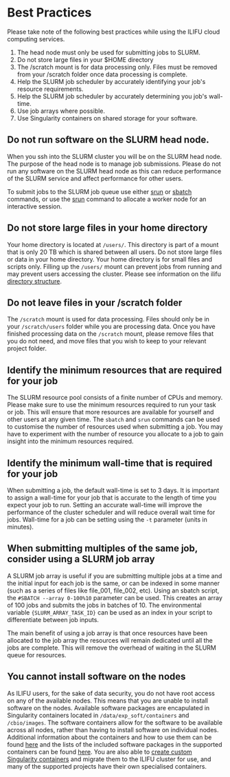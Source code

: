 # Best Practices

Please take note of the following best practices while using the ILIFU cloud computing services.

1. The head node must only be used for submitting jobs to SLURM.
2. Do not store large files in your $HOME directory
3. The /scratch mount is for data processing only. Files must be removed from your /scratch folder once data processing is complete.
4. Help the SLURM job scheduler by accurately identifying your job's resource requirements.
5. Help the SLURM job scheduler by accurately determining you job's wall-time.
3. Use job arrays where possible.
4. Use Singularity containers on shared storage for your software.

## Do not run software on the SLURM head node.

When you ssh into the SLURM cluster you will be on the SLURM head node. The purpose of the head node is to manage job submissions. Please do not run any software on the SLURM head node as this can reduce performance of the SLURM service and affect performance for other users. 

To submit jobs to the SLURM job queue use either [srun](https://docs.ilifu.ac.za/#/tech_docs/running_jobs?id=_3-interactive-sessions) or [sbatch](https://docs.ilifu.ac.za/#/tech_docs/running_jobs?id=_2-slurm-batch-scheduler) commands, or use the [srun](https://docs.ilifu.ac.za/#/tech_docs/running_jobs?id=_3-interactive-sessions) command to allocate a worker node for an interactive session.

## Do not store large files in your home directory

Your home directory is located at `/users/`. This directory is part of a mount that is only 20 TB which is shared between all users. Do not store large files or data in your home directory. Your home directory is for small files and scripts only. Filling up the `/users/` mount can prevent jobs from running and may prevent users accessing the cluster. Please see information on the ilifu [directory structure](https://docs.ilifu.ac.za/#/data/directory_structure).

## Do not leave files in your /scratch folder

The `/scratch` mount is used for data processing. Files should only be in your `/scratch/users` folder while you are processing data. Once you have finished processing data on the `/scratch` mount, please remove files that you do not need, and move files that you wish to keep to your relevant project folder.

## Identify the minimum resources that are required for your job

The SLURM resource pool consists of a finite number of CPUs and memory. Please make sure to use the minimum resources required to run your task or job. This will ensure that more resources are available for yourself and other users at any given time. The `sbatch` and `srun` commands can be used to customise the number of resources used when submitting a job. You may have to experiment with the number of resource you allocate to a job to gain insight into the minimum resources required.

## Identify the minimum wall-time that is required for your job

When submitting a job, the default wall-time is set to 3 days. It is important to assign a wall-time for your job that is accurate to the length of time you expect your job to run. Setting an accurate wall-time will improve the performance of the cluster scheduler and will reduce overall wait time for jobs. Wall-time for a job can be setting using the `-t` parameter (units in minutes).

## When submitting multiples of the same job, consider using a SLURM job array

A SLURM job array is useful if you are submitting multiple jobs at a time and the initial input for each job is the same, or can be indexed in some manner (such as a series of files like file_001, file_002, etc). Using an sbatch script, the `#SBATCH --array 0-100%10` parameter can be used. This creates an array of 100 jobs and submits the jobs in batches of 10. The environmental variable `{SLURM_ARRAY_TASK_ID}` can be used as an index in your script to differentiate between job inputs.

The main benefit of using a job array is that once resources have been allocated to the job array the resources will remain dedicated until all the jobs are complete. This will remove the overhead of waiting in the SLURM queue for resources.

## You cannot install software on the nodes

As ILIFU users, for the sake of data security, you do not have root access on any of the available nodes. This means that you are unable to install software on the nodes. Available software packages are encapulated in Singularity containers located in `/data/exp_soft/containers` and `/cbio/images`. The software containers allow for the software to be available across all nodes, rather than having to install software on individual nodes.  Additional information about the containers and how to use them can be found [here](https://docs.ilifu.ac.za/#/tech_docs/software_environments?id=singularity-containers) and the lists of the included software packages in the supported containers can be found [here](https://docs.ilifu.ac.za/#/tech_docs/software_environments?id=available-containers). You are also able to [create custom Singularity containers](https://docs.ilifu.ac.za/#/tech_docs/software_environments?id=building-your-own-container) and migrate them to the ILIFU cluster for use, and many of the supported projects have their own specialised containers.

